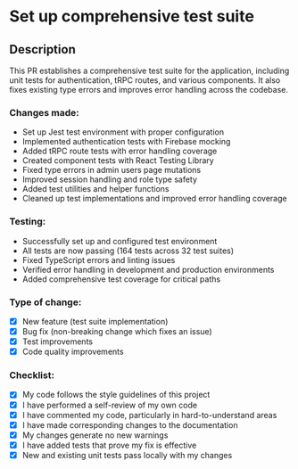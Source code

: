 # Set up comprehensive test suite

## Description

This PR establishes a comprehensive test suite for the application, including unit tests for authentication, tRPC routes, and various components. It also fixes existing type errors and improves error handling across the codebase.

### Changes made:

- Set up Jest test environment with proper configuration
- Implemented authentication tests with Firebase mocking
- Added tRPC route tests with error handling coverage
- Created component tests with React Testing Library
- Fixed type errors in admin users page mutations
- Improved session handling and role type safety
- Added test utilities and helper functions
- Cleaned up test implementations and improved error handling coverage

### Testing:

- Successfully set up and configured test environment
- All tests are now passing (164 tests across 32 test suites)
- Fixed TypeScript errors and linting issues
- Verified error handling in development and production environments
- Added comprehensive test coverage for critical paths

### Type of change:

- [x] New feature (test suite implementation)
- [x] Bug fix (non-breaking change which fixes an issue)
- [x] Test improvements
- [x] Code quality improvements

### Checklist:

- [x] My code follows the style guidelines of this project
- [x] I have performed a self-review of my own code
- [x] I have commented my code, particularly in hard-to-understand areas
- [x] I have made corresponding changes to the documentation
- [x] My changes generate no new warnings
- [x] I have added tests that prove my fix is effective
- [x] New and existing unit tests pass locally with my changes
